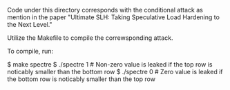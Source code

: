 Code under this directory corresponds with the conditional attack as mention in the paper "Ultimate SLH: Taking Speculative Load Hardening to the Next Level."

Utilize the Makefile to compile the correwsponding attack.

To compile, run:

$ make spectre
$ ./spectre 1  # Non-zero value is leaked if the top row is noticably smaller than the bottom row
$ ./spectre 0  # Zero value is leaked if the bottom row is noticably smaller than the top row

